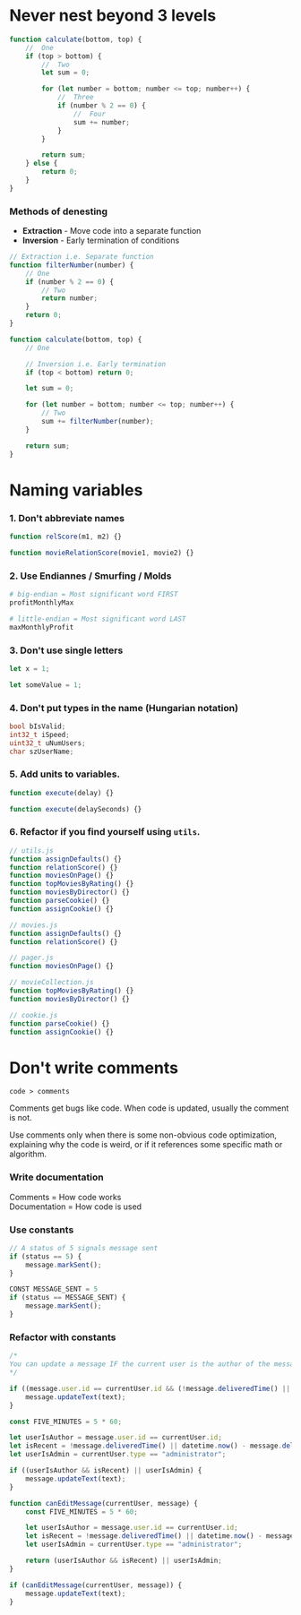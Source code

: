 # Never nest beyond 3 levels

```js
function calculate(bottom, top) {
    //  One
    if (top > bottom) {
        //  Two
        let sum = 0;

        for (let number = bottom; number <= top; number++) {
            //  Three
            if (number % 2 == 0) {
                //  Four
                sum += number;
            }
        }

        return sum;
    } else {
        return 0;
    }
}
```

### **Methods of denesting**

-   **Extraction** - Move code into a separate function
-   **Inversion** - Early termination of conditions

```js
// Extraction i.e. Separate function
function filterNumber(number) {
    // One
    if (number % 2 == 0) {
        // Two
        return number;
    }
    return 0;
}

function calculate(bottom, top) {
    // One

    // Inversion i.e. Early termination
    if (top < bottom) return 0;

    let sum = 0;

    for (let number = bottom; number <= top; number++) {
        // Two
        sum += filterNumber(number);
    }

    return sum;
}
```

# Naming variables

### 1. Don't abbreviate names

```js
function relScore(m1, m2) {}

function movieRelationScore(movie1, movie2) {}
```

### 2. Use Endiannes / Smurfing / Molds

```bash
# big-endian = Most significant word FIRST
profitMonthlyMax

# little-endian = Most significant word LAST
maxMonthlyProfit
```

### 3. Don't use single letters

```js
let x = 1;

let someValue = 1;
```

### 4. Don't put types in the name (Hungarian notation)

```c
bool bIsValid;
int32_t iSpeed;
uint32_t uNumUsers;
char szUserName;
```

### 5. Add units to variables.

```js
function execute(delay) {}

function execute(delaySeconds) {}
```

### 6. Refactor if you find yourself using `utils`.

```js
// utils.js
function assignDefaults() {}
function relationScore() {}
function moviesOnPage() {}
function topMoviesByRating() {}
function moviesByDirector() {}
function parseCookie() {}
function assignCookie() {}
```

```js
// movies.js
function assignDefaults() {}
function relationScore() {}

// pager.js
function moviesOnPage() {}

// movieCollection.js
function topMoviesByRating() {}
function moviesByDirector() {}

// cookie.js
function parseCookie() {}
function assignCookie() {}
```

# Don't write comments

```
code > comments
```

Comments get bugs like code. When code is updated, usually the comment is not.

Use comments only when there is some non-obvious code optimization, explaining why the code is weird, or if it references some specific math or algorithm.

### Write documentation

Comments = How code works  
Documentation = How code is used

### Use constants

```js
// A status of 5 signals message sent
if (status == 5) {
    message.markSent();
}
```

```js
CONST MESSAGE_SENT = 5
if (status == MESSAGE_SENT) {
    message.markSent();
}
```

### Refactor with constants

```js
/*
You can update a message IF the current user is the author of the message and the message was delivered less 5 minutes ago OR if the current user is an administrator. You can also edit the message if the message wasn't delivered yer.
*/

if ((message.user.id == currentUser.id && (!message.deliveredTime() || datetime.now() - message.deliveredTime() < 300)) || currentUser.type == "administrator") {
    message.updateText(text);
}
```

```js
const FIVE_MINUTES = 5 * 60;

let userIsAuthor = message.user.id == currentUser.id;
let isRecent = !message.deliveredTime() || datetime.now() - message.deliveredTime() < FIVE_MINUTES;
let userIsAdmin = currentUser.type == "administrator";

if ((userIsAuthor && isRecent) || userIsAdmin) {
    message.updateText(text);
}
```

```js
function canEditMessage(currentUser, message) {
    const FIVE_MINUTES = 5 * 60;

    let userIsAuthor = message.user.id == currentUser.id;
    let isRecent = !message.deliveredTime() || datetime.now() - message.deliveredTime() < FIVE_MINUTES;
    let userIsAdmin = currentUser.type == "administrator";

    return (userIsAuthor && isRecent) || userIsAdmin;
}

if (canEditMessage(currentUser, message)) {
    message.updateText(text);
}
```
